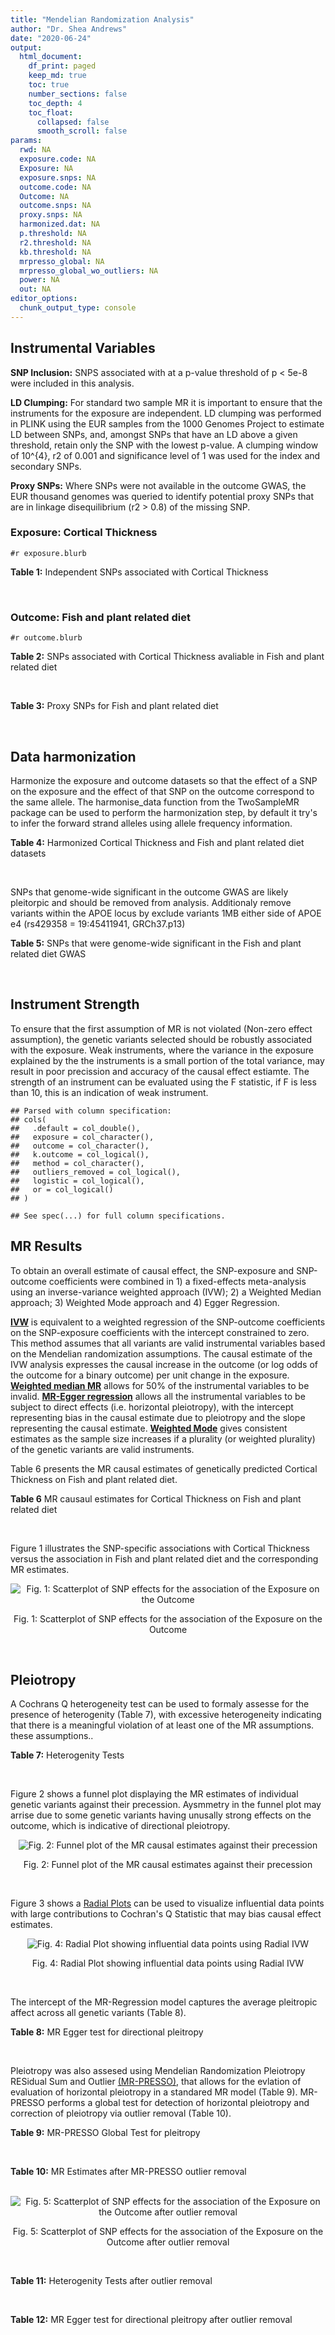 ```yaml
---
title: "Mendelian Randomization Analysis"
author: "Dr. Shea Andrews"
date: "2020-06-24"
output:
  html_document:
    df_print: paged
    keep_md: true
    toc: true
    number_sections: false
    toc_depth: 4
    toc_float:
      collapsed: false
      smooth_scroll: false
params:
  rwd: NA
  exposure.code: NA
  Exposure: NA
  exposure.snps: NA
  outcome.code: NA
  Outcome: NA
  outcome.snps: NA
  proxy.snps: NA
  harmonized.dat: NA
  p.threshold: NA
  r2.threshold: NA
  kb.threshold: NA
  mrpresso_global: NA
  mrpresso_global_wo_outliers: NA
  power: NA
  out: NA
editor_options:
  chunk_output_type: console
---
```







## Instrumental Variables
**SNP Inclusion:** SNPS associated with at a p-value threshold of p < 5e-8 were included in this analysis.
<br>

**LD Clumping:** For standard two sample MR it is important to ensure that the instruments for the exposure are independent. LD clumping was performed in PLINK using the EUR samples from the 1000 Genomes Project to estimate LD between SNPs, and, amongst SNPs that have an LD above a given threshold, retain only the SNP with the lowest p-value. A clumping window of 10^{4}, r2 of 0.001 and significance level of 1 was used for the index and secondary SNPs.
<br>

**Proxy SNPs:** Where SNPs were not available in the outcome GWAS, the EUR thousand genomes was queried to identify potential proxy SNPs that are in linkage disequilibrium (r2 > 0.8) of the missing SNP.
<br>

### Exposure: Cortical Thickness
`#r exposure.blurb`
<br>

**Table 1:** Independent SNPs associated with Cortical Thickness
<div data-pagedtable="false">
  <script data-pagedtable-source type="application/json">
{"columns":[{"label":["SNP"],"name":[1],"type":["chr"],"align":["left"]},{"label":["CHROM"],"name":[2],"type":["dbl"],"align":["right"]},{"label":["POS"],"name":[3],"type":["dbl"],"align":["right"]},{"label":["REF"],"name":[4],"type":["chr"],"align":["left"]},{"label":["ALT"],"name":[5],"type":["chr"],"align":["left"]},{"label":["AF"],"name":[6],"type":["dbl"],"align":["right"]},{"label":["BETA"],"name":[7],"type":["dbl"],"align":["right"]},{"label":["SE"],"name":[8],"type":["dbl"],"align":["right"]},{"label":["Z"],"name":[9],"type":["dbl"],"align":["right"]},{"label":["P"],"name":[10],"type":["dbl"],"align":["right"]},{"label":["N"],"name":[11],"type":["dbl"],"align":["right"]},{"label":["TRAIT"],"name":[12],"type":["chr"],"align":["left"]}],"data":[{"1":"rs6738528","2":"2","3":"27149258","4":"T","5":"A","6":"0.3984","7":"0.0045","8":"0.0008","9":"5.625000","10":"7.324e-09","11":"32872","12":"Cortical_Thickness"},{"1":"rs11692435","2":"2","3":"98275354","4":"G","5":"A","6":"0.0910","7":"-0.0091","8":"0.0015","9":"-6.066667","10":"3.179e-10","11":"29128","12":"Cortical_Thickness"},{"1":"rs533577","2":"3","3":"39489651","4":"C","5":"T","6":"0.4935","7":"-0.0050","8":"0.0008","9":"-6.250000","10":"8.426e-11","11":"32872","12":"Cortical_Thickness"},{"1":"rs35021943","2":"4","3":"121643239","4":"A","5":"C","6":"0.2422","7":"0.0051","8":"0.0009","9":"5.666670","10":"2.979e-09","11":"32872","12":"Cortical_Thickness"},{"1":"rs7824177","2":"8","3":"110585288","4":"A","5":"G","6":"0.1616","7":"-0.0059","8":"0.0010","9":"-5.900000","10":"8.922e-09","11":"32872","12":"Cortical_Thickness"},{"1":"rs2316766","2":"17","3":"43919068","4":"G","5":"T","6":"0.2098","7":"0.0069","8":"0.0011","9":"6.272727","10":"2.903e-10","11":"26063","12":"Cortical_Thickness"}],"options":{"columns":{"min":{},"max":[10]},"rows":{"min":[10],"max":[10]},"pages":{}}}
  </script>
</div>
<br>

### Outcome: Fish and plant related diet
`#r outcome.blurb`
<br>

**Table 2:** SNPs associated with Cortical Thickness avaliable in Fish and plant related diet
<div data-pagedtable="false">
  <script data-pagedtable-source type="application/json">
{"columns":[{"label":["SNP"],"name":[1],"type":["chr"],"align":["left"]},{"label":["CHROM"],"name":[2],"type":["dbl"],"align":["right"]},{"label":["POS"],"name":[3],"type":["dbl"],"align":["right"]},{"label":["REF"],"name":[4],"type":["chr"],"align":["left"]},{"label":["ALT"],"name":[5],"type":["chr"],"align":["left"]},{"label":["AF"],"name":[6],"type":["dbl"],"align":["right"]},{"label":["BETA"],"name":[7],"type":["dbl"],"align":["right"]},{"label":["SE"],"name":[8],"type":["dbl"],"align":["right"]},{"label":["Z"],"name":[9],"type":["dbl"],"align":["right"]},{"label":["P"],"name":[10],"type":["dbl"],"align":["right"]},{"label":["N"],"name":[11],"type":["dbl"],"align":["right"]},{"label":["TRAIT"],"name":[12],"type":["chr"],"align":["left"]}],"data":[{"1":"rs6738528","2":"2","3":"27149258","4":"T","5":"A","6":"0.387040","7":"-0.00683973","8":"0.00248320","9":"-2.754400","10":"0.00590","11":"335576","12":"fish_plant_diet"},{"1":"rs11692435","2":"2","3":"98275354","4":"G","5":"A","6":"0.073957","7":"-0.01127170","8":"0.00471473","9":"-2.390740","10":"0.01700","11":"335576","12":"fish_plant_diet"},{"1":"rs533577","2":"3","3":"39489651","4":"C","5":"T","6":"0.493743","7":"0.00345526","8":"0.00242500","9":"1.424850","10":"0.15000","11":"335576","12":"fish_plant_diet"},{"1":"rs35021943","2":"4","3":"121643239","4":"A","5":"C","6":"0.247090","7":"-0.00173919","8":"0.00282340","9":"-0.615991","10":"0.54000","11":"335576","12":"fish_plant_diet"},{"1":"rs7824177","2":"8","3":"110585288","4":"A","5":"G","6":"0.159264","7":"-0.00254857","8":"0.00331136","9":"-0.769644","10":"0.44000","11":"335576","12":"fish_plant_diet"},{"1":"rs2316766","2":"17","3":"43919068","4":"G","5":"T","6":"0.215442","7":"-0.01028810","8":"0.00297783","9":"-3.454900","10":"0.00055","11":"335576","12":"fish_plant_diet"}],"options":{"columns":{"min":{},"max":[10]},"rows":{"min":[10],"max":[10]},"pages":{}}}
  </script>
</div>
<br>

**Table 3:** Proxy SNPs for Fish and plant related diet
<div data-pagedtable="false">
  <script data-pagedtable-source type="application/json">
{"columns":[{"label":["proxy.outcome"],"name":[1],"type":["lgl"],"align":["right"]},{"label":["target_snp"],"name":[2],"type":["lgl"],"align":["right"]},{"label":["proxy_snp"],"name":[3],"type":["lgl"],"align":["right"]},{"label":["ld.r2"],"name":[4],"type":["lgl"],"align":["right"]},{"label":["Dprime"],"name":[5],"type":["lgl"],"align":["right"]},{"label":["ref.proxy"],"name":[6],"type":["lgl"],"align":["right"]},{"label":["alt.proxy"],"name":[7],"type":["lgl"],"align":["right"]},{"label":["CHROM"],"name":[8],"type":["lgl"],"align":["right"]},{"label":["POS"],"name":[9],"type":["lgl"],"align":["right"]},{"label":["ALT.proxy"],"name":[10],"type":["lgl"],"align":["right"]},{"label":["REF.proxy"],"name":[11],"type":["lgl"],"align":["right"]},{"label":["AF"],"name":[12],"type":["lgl"],"align":["right"]},{"label":["BETA"],"name":[13],"type":["lgl"],"align":["right"]},{"label":["SE"],"name":[14],"type":["lgl"],"align":["right"]},{"label":["P"],"name":[15],"type":["lgl"],"align":["right"]},{"label":["N"],"name":[16],"type":["lgl"],"align":["right"]},{"label":["ref"],"name":[17],"type":["lgl"],"align":["right"]},{"label":["alt"],"name":[18],"type":["lgl"],"align":["right"]},{"label":["ALT"],"name":[19],"type":["lgl"],"align":["right"]},{"label":["REF"],"name":[20],"type":["lgl"],"align":["right"]},{"label":["PHASE"],"name":[21],"type":["lgl"],"align":["right"]}],"data":[{"1":"NA","2":"NA","3":"NA","4":"NA","5":"NA","6":"NA","7":"NA","8":"NA","9":"NA","10":"NA","11":"NA","12":"NA","13":"NA","14":"NA","15":"NA","16":"NA","17":"NA","18":"NA","19":"NA","20":"NA","21":"NA"}],"options":{"columns":{"min":{},"max":[10]},"rows":{"min":[10],"max":[10]},"pages":{}}}
  </script>
</div>
<br>

## Data harmonization
Harmonize the exposure and outcome datasets so that the effect of a SNP on the exposure and the effect of that SNP on the outcome correspond to the same allele. The harmonise_data function from the TwoSampleMR package can be used to perform the harmonization step, by default it try's to infer the forward strand alleles using allele frequency information.
<br>

**Table 4:** Harmonized Cortical Thickness and Fish and plant related diet datasets
<div data-pagedtable="false">
  <script data-pagedtable-source type="application/json">
{"columns":[{"label":["SNP"],"name":[1],"type":["chr"],"align":["left"]},{"label":["effect_allele.exposure"],"name":[2],"type":["chr"],"align":["left"]},{"label":["other_allele.exposure"],"name":[3],"type":["chr"],"align":["left"]},{"label":["effect_allele.outcome"],"name":[4],"type":["chr"],"align":["left"]},{"label":["other_allele.outcome"],"name":[5],"type":["chr"],"align":["left"]},{"label":["beta.exposure"],"name":[6],"type":["dbl"],"align":["right"]},{"label":["beta.outcome"],"name":[7],"type":["dbl"],"align":["right"]},{"label":["eaf.exposure"],"name":[8],"type":["dbl"],"align":["right"]},{"label":["eaf.outcome"],"name":[9],"type":["dbl"],"align":["right"]},{"label":["remove"],"name":[10],"type":["lgl"],"align":["right"]},{"label":["palindromic"],"name":[11],"type":["lgl"],"align":["right"]},{"label":["ambiguous"],"name":[12],"type":["lgl"],"align":["right"]},{"label":["id.outcome"],"name":[13],"type":["chr"],"align":["left"]},{"label":["chr.outcome"],"name":[14],"type":["dbl"],"align":["right"]},{"label":["pos.outcome"],"name":[15],"type":["dbl"],"align":["right"]},{"label":["se.outcome"],"name":[16],"type":["dbl"],"align":["right"]},{"label":["z.outcome"],"name":[17],"type":["dbl"],"align":["right"]},{"label":["pval.outcome"],"name":[18],"type":["dbl"],"align":["right"]},{"label":["samplesize.outcome"],"name":[19],"type":["dbl"],"align":["right"]},{"label":["outcome"],"name":[20],"type":["chr"],"align":["left"]},{"label":["mr_keep.outcome"],"name":[21],"type":["lgl"],"align":["right"]},{"label":["pval_origin.outcome"],"name":[22],"type":["chr"],"align":["left"]},{"label":["chr.exposure"],"name":[23],"type":["dbl"],"align":["right"]},{"label":["pos.exposure"],"name":[24],"type":["dbl"],"align":["right"]},{"label":["se.exposure"],"name":[25],"type":["dbl"],"align":["right"]},{"label":["z.exposure"],"name":[26],"type":["dbl"],"align":["right"]},{"label":["pval.exposure"],"name":[27],"type":["dbl"],"align":["right"]},{"label":["samplesize.exposure"],"name":[28],"type":["dbl"],"align":["right"]},{"label":["exposure"],"name":[29],"type":["chr"],"align":["left"]},{"label":["mr_keep.exposure"],"name":[30],"type":["lgl"],"align":["right"]},{"label":["pval_origin.exposure"],"name":[31],"type":["chr"],"align":["left"]},{"label":["id.exposure"],"name":[32],"type":["chr"],"align":["left"]},{"label":["action"],"name":[33],"type":["dbl"],"align":["right"]},{"label":["mr_keep"],"name":[34],"type":["lgl"],"align":["right"]},{"label":["pleitropy_keep"],"name":[35],"type":["lgl"],"align":["right"]},{"label":["pt"],"name":[36],"type":["dbl"],"align":["right"]},{"label":["mrpresso_RSSobs"],"name":[37],"type":["dbl"],"align":["right"]},{"label":["mrpresso_pval"],"name":[38],"type":["dbl"],"align":["right"]},{"label":["mrpresso_keep"],"name":[39],"type":["lgl"],"align":["right"]}],"data":[{"1":"rs11692435","2":"A","3":"G","4":"A","5":"G","6":"-0.0091","7":"-0.01127170","8":"0.0910","9":"0.073957","10":"FALSE","11":"FALSE","12":"FALSE","13":"srO6MS","14":"2","15":"98275354","16":"0.00471473","17":"-2.390740","18":"0.01700","19":"335576","20":"Niarchou2020fish","21":"TRUE","22":"reported","23":"2","24":"98275354","25":"0.0015","26":"-6.066667","27":"3.179e-10","28":"29128","29":"Grasby2020thickness","30":"TRUE","31":"reported","32":"D0blRX","33":"2","34":"TRUE","35":"TRUE","36":"5e-08","37":"3.477131e-04","38":"0.006","39":"FALSE"},{"1":"rs2316766","2":"T","3":"G","4":"T","5":"G","6":"0.0069","7":"-0.01028810","8":"0.2098","9":"0.215442","10":"FALSE","11":"FALSE","12":"FALSE","13":"srO6MS","14":"17","15":"43919068","16":"0.00297783","17":"-3.454900","18":"0.00055","19":"335576","20":"Niarchou2020fish","21":"TRUE","22":"reported","23":"17","24":"43919068","25":"0.0011","26":"6.272727","27":"2.903e-10","28":"26063","29":"Grasby2020thickness","30":"TRUE","31":"reported","32":"D0blRX","33":"2","34":"TRUE","35":"TRUE","36":"5e-08","37":"8.274719e-05","38":"0.084","39":"TRUE"},{"1":"rs35021943","2":"C","3":"A","4":"C","5":"A","6":"0.0051","7":"-0.00173919","8":"0.2422","9":"0.247090","10":"FALSE","11":"FALSE","12":"FALSE","13":"srO6MS","14":"4","15":"121643239","16":"0.00282340","17":"-0.615991","18":"0.54000","19":"335576","20":"Niarchou2020fish","21":"TRUE","22":"reported","23":"4","24":"121643239","25":"0.0009","26":"5.666670","27":"2.979e-09","28":"32872","29":"Grasby2020thickness","30":"TRUE","31":"reported","32":"D0blRX","33":"2","34":"TRUE","35":"TRUE","36":"5e-08","37":"6.771245e-07","38":"1.000","39":"TRUE"},{"1":"rs533577","2":"T","3":"C","4":"T","5":"C","6":"-0.0050","7":"0.00345526","8":"0.4935","9":"0.493743","10":"FALSE","11":"FALSE","12":"FALSE","13":"srO6MS","14":"3","15":"39489651","16":"0.00242500","17":"1.424850","18":"0.15000","19":"335576","20":"Niarchou2020fish","21":"TRUE","22":"reported","23":"3","24":"39489651","25":"0.0008","26":"-6.250000","27":"8.426e-11","28":"32872","29":"Grasby2020thickness","30":"TRUE","31":"reported","32":"D0blRX","33":"2","34":"TRUE","35":"TRUE","36":"5e-08","37":"1.680874e-06","38":"1.000","39":"TRUE"},{"1":"rs6738528","2":"A","3":"T","4":"A","5":"T","6":"0.0045","7":"-0.00683973","8":"0.3984","9":"0.387040","10":"FALSE","11":"TRUE","12":"FALSE","13":"srO6MS","14":"2","15":"27149258","16":"0.00248320","17":"-2.754400","18":"0.00590","19":"335576","20":"Niarchou2020fish","21":"TRUE","22":"reported","23":"2","24":"27149258","25":"0.0008","26":"5.625000","27":"7.324e-09","28":"32872","29":"Grasby2020thickness","30":"TRUE","31":"reported","32":"D0blRX","33":"2","34":"TRUE","35":"TRUE","36":"5e-08","37":"2.980024e-05","38":"0.270","39":"TRUE"},{"1":"rs7824177","2":"G","3":"A","4":"G","5":"A","6":"-0.0059","7":"-0.00254857","8":"0.1616","9":"0.159264","10":"FALSE","11":"FALSE","12":"FALSE","13":"srO6MS","14":"8","15":"110585288","16":"0.00331136","17":"-0.769644","18":"0.44000","19":"335576","20":"Niarchou2020fish","21":"TRUE","22":"reported","23":"8","24":"110585288","25":"0.0010","26":"-5.900000","27":"8.922e-09","28":"32872","29":"Grasby2020thickness","30":"TRUE","31":"reported","32":"D0blRX","33":"2","34":"TRUE","35":"TRUE","36":"5e-08","37":"3.888922e-05","38":"0.444","39":"TRUE"}],"options":{"columns":{"min":{},"max":[10]},"rows":{"min":[10],"max":[10]},"pages":{}}}
  </script>
</div>
<br>

SNPs that genome-wide significant in the outcome GWAS are likely pleitorpic and should be removed from analysis. Additionaly remove variants within the APOE locus by exclude variants 1MB either side of APOE e4 (rs429358 = 19:45411941, GRCh37.p13)
<br>


**Table 5:** SNPs that were genome-wide significant in the Fish and plant related diet GWAS
<div data-pagedtable="false">
  <script data-pagedtable-source type="application/json">
{"columns":[{"label":["SNP"],"name":[1],"type":["chr"],"align":["left"]},{"label":["chr.outcome"],"name":[2],"type":["dbl"],"align":["right"]},{"label":["pos.outcome"],"name":[3],"type":["dbl"],"align":["right"]},{"label":["pval.exposure"],"name":[4],"type":["dbl"],"align":["right"]},{"label":["pval.outcome"],"name":[5],"type":["dbl"],"align":["right"]}],"data":[],"options":{"columns":{"min":{},"max":[10]},"rows":{"min":[10],"max":[10]},"pages":{}}}
  </script>
</div>
<br>


## Instrument Strength
To ensure that the first assumption of MR is not violated (Non-zero effect assumption), the genetic variants selected should be robustly associated with the exposure. Weak instruments, where the variance in the exposure explained by the the instruments is a small portion of the total variance, may result in poor precission and accuracy of the causal effect estiamte. The strength of an instrument can be evaluated using the F statistic, if F is less than 10, this is an indication of weak instrument.


```
## Parsed with column specification:
## cols(
##   .default = col_double(),
##   exposure = col_character(),
##   outcome = col_character(),
##   k.outcome = col_logical(),
##   method = col_character(),
##   outliers_removed = col_logical(),
##   logistic = col_logical(),
##   or = col_logical()
## )
```

```
## See spec(...) for full column specifications.
```

<div data-pagedtable="false">
  <script data-pagedtable-source type="application/json">
{"columns":[{"label":["outliers_removed"],"name":[1],"type":["lgl"],"align":["right"]},{"label":["pve.exposure"],"name":[2],"type":["dbl"],"align":["right"]},{"label":["F"],"name":[3],"type":["dbl"],"align":["right"]},{"label":["Alpha"],"name":[4],"type":["dbl"],"align":["right"]},{"label":["NCP"],"name":[5],"type":["dbl"],"align":["right"]},{"label":["Power"],"name":[6],"type":["dbl"],"align":["right"]}],"data":[{"1":"FALSE","2":"0.006343325","3":"35.85791","4":"0.05","5":"5.071862","6":"0.6149135"},{"1":"TRUE","2":"0.005236614","3":"35.48374","4":"0.05","5":"11.466670","6":"0.9231067"}],"options":{"columns":{"min":{},"max":[10]},"rows":{"min":[10],"max":[10]},"pages":{}}}
  </script>
</div>

##  MR Results
To obtain an overall estimate of causal effect, the SNP-exposure and SNP-outcome coefficients were combined in 1) a fixed-effects meta-analysis using an inverse-variance weighted approach (IVW); 2) a Weighted Median approach; 3) Weighted Mode approach and 4) Egger Regression.


[**IVW**](https://doi.org/10.1002/gepi.21758) is equivalent to a weighted regression of the SNP-outcome coefficients on the SNP-exposure coefficients with the intercept constrained to zero. This method assumes that all variants are valid instrumental variables based on the Mendelian randomization assumptions. The causal estimate of the IVW analysis expresses the causal increase in the outcome (or log odds of the outcome for a binary outcome) per unit change in the exposure. [**Weighted median MR**](https://doi.org/10.1002/gepi.21965) allows for 50% of the instrumental variables to be invalid. [**MR-Egger regression**](https://doi.org/10.1093/ije/dyw220) allows all the instrumental variables to be subject to direct effects (i.e. horizontal pleiotropy), with the intercept representing bias in the causal estimate due to pleiotropy and the slope representing the causal estimate. [**Weighted Mode**](https://doi.org/10.1093/ije/dyx102) gives consistent estimates as the sample size increases if a plurality (or weighted plurality) of the genetic variants are valid instruments.
<br>



Table 6 presents the MR causal estimates of genetically predicted Cortical Thickness on Fish and plant related diet.
<br>

**Table 6** MR causaul estimates for Cortical Thickness on Fish and plant related diet
<div data-pagedtable="false">
  <script data-pagedtable-source type="application/json">
{"columns":[{"label":["id.exposure"],"name":[1],"type":["chr"],"align":["left"]},{"label":["id.outcome"],"name":[2],"type":["chr"],"align":["left"]},{"label":["outcome"],"name":[3],"type":["fctr"],"align":["left"]},{"label":["exposure"],"name":[4],"type":["fctr"],"align":["left"]},{"label":["method"],"name":[5],"type":["fctr"],"align":["left"]},{"label":["nsnp"],"name":[6],"type":["int"],"align":["right"]},{"label":["b"],"name":[7],"type":["dbl"],"align":["right"]},{"label":["se"],"name":[8],"type":["dbl"],"align":["right"]},{"label":["pval"],"name":[9],"type":["dbl"],"align":["right"]}],"data":[{"1":"D0blRX","2":"srO6MS","3":"Niarchou2020fish","4":"Grasby2020thickness","5":"Inverse variance weighted (fixed effects)","6":"6","7":"-0.4795432","8":"0.2082108","9":"0.02126975"},{"1":"D0blRX","2":"srO6MS","3":"Niarchou2020fish","4":"Grasby2020thickness","5":"Weighted median","6":"6","7":"-0.5560391","8":"0.3304645","9":"0.09245288"},{"1":"D0blRX","2":"srO6MS","3":"Niarchou2020fish","4":"Grasby2020thickness","5":"Weighted mode","6":"6","7":"-0.8992841","8":"0.5424530","9":"0.15825442"},{"1":"D0blRX","2":"srO6MS","3":"Niarchou2020fish","4":"Grasby2020thickness","5":"MR Egger","6":"6","7":"1.9058756","8":"2.0079502","9":"0.39628410"}],"options":{"columns":{"min":{},"max":[10]},"rows":{"min":[10],"max":[10]},"pages":{}}}
  </script>
</div>
<br>

Figure 1 illustrates the SNP-specific associations with Cortical Thickness versus the association in Fish and plant related diet and the corresponding MR estimates.
<br>

<div class="figure" style="text-align: center">
<img src="/sc/arion/projects/LOAD/shea/Projects/MR_ADPhenome/results/MR_ADbidir/Grasby2020thickness/Niarchou2020fish/Grasby2020thickness_5e-8_Niarchou2020fish_MR_Analaysis_files/figure-html/scatter_plot-1.png" alt="Fig. 1: Scatterplot of SNP effects for the association of the Exposure on the Outcome"  />
<p class="caption">Fig. 1: Scatterplot of SNP effects for the association of the Exposure on the Outcome</p>
</div>
<br>


## Pleiotropy
A Cochrans Q heterogeneity test can be used to formaly assesse for the presence of heterogenity (Table 7), with excessive heterogeneity indicating that there is a meaningful violation of at least one of the MR assumptions.
these assumptions..
<br>

**Table 7:** Heterogenity Tests
<div data-pagedtable="false">
  <script data-pagedtable-source type="application/json">
{"columns":[{"label":["id.exposure"],"name":[1],"type":["chr"],"align":["left"]},{"label":["id.outcome"],"name":[2],"type":["chr"],"align":["left"]},{"label":["outcome"],"name":[3],"type":["fctr"],"align":["left"]},{"label":["exposure"],"name":[4],"type":["fctr"],"align":["left"]},{"label":["method"],"name":[5],"type":["fctr"],"align":["left"]},{"label":["Q"],"name":[6],"type":["dbl"],"align":["right"]},{"label":["Q_df"],"name":[7],"type":["dbl"],"align":["right"]},{"label":["Q_pval"],"name":[8],"type":["dbl"],"align":["right"]}],"data":[{"1":"D0blRX","2":"srO6MS","3":"Niarchou2020fish","4":"Grasby2020thickness","5":"MR Egger","6":"16.74829","7":"4","8":"0.0021631541"},{"1":"D0blRX","2":"srO6MS","3":"Niarchou2020fish","4":"Grasby2020thickness","5":"Inverse variance weighted","6":"22.93614","7":"5","8":"0.0003471887"}],"options":{"columns":{"min":{},"max":[10]},"rows":{"min":[10],"max":[10]},"pages":{}}}
  </script>
</div>
<br>

Figure 2 shows a funnel plot displaying the MR estimates of individual genetic variants against their precession. Aysmmetry in the funnel plot may arrise due to some genetic variants having unusally strong effects on the outcome, which is indicative of directional pleiotropy.
<br>

<div class="figure" style="text-align: center">
<img src="/sc/arion/projects/LOAD/shea/Projects/MR_ADPhenome/results/MR_ADbidir/Grasby2020thickness/Niarchou2020fish/Grasby2020thickness_5e-8_Niarchou2020fish_MR_Analaysis_files/figure-html/funnel_plot-1.png" alt="Fig. 2: Funnel plot of the MR causal estimates against their precession"  />
<p class="caption">Fig. 2: Funnel plot of the MR causal estimates against their precession</p>
</div>
<br>

Figure 3 shows a [Radial Plots](https://github.com/WSpiller/RadialMR) can be used to visualize influential data points with large contributions to Cochran's Q Statistic that may bias causal effect estimates.



<div class="figure" style="text-align: center">
<img src="/sc/arion/projects/LOAD/shea/Projects/MR_ADPhenome/results/MR_ADbidir/Grasby2020thickness/Niarchou2020fish/Grasby2020thickness_5e-8_Niarchou2020fish_MR_Analaysis_files/figure-html/Radial_Plot-1.png" alt="Fig. 4: Radial Plot showing influential data points using Radial IVW"  />
<p class="caption">Fig. 4: Radial Plot showing influential data points using Radial IVW</p>
</div>
<br>

The intercept of the MR-Regression model captures the average pleitropic affect across all genetic variants (Table 8).
<br>

**Table 8:** MR Egger test for directional pleitropy
<div data-pagedtable="false">
  <script data-pagedtable-source type="application/json">
{"columns":[{"label":["id.exposure"],"name":[1],"type":["chr"],"align":["left"]},{"label":["id.outcome"],"name":[2],"type":["chr"],"align":["left"]},{"label":["outcome"],"name":[3],"type":["fctr"],"align":["left"]},{"label":["exposure"],"name":[4],"type":["fctr"],"align":["left"]},{"label":["egger_intercept"],"name":[5],"type":["dbl"],"align":["right"]},{"label":["se"],"name":[6],"type":["dbl"],"align":["right"]},{"label":["pval"],"name":[7],"type":["dbl"],"align":["right"]}],"data":[{"1":"D0blRX","2":"srO6MS","3":"Niarchou2020fish","4":"Grasby2020thickness","5":"-0.01394665","6":"0.01147242","7":"0.2909507"}],"options":{"columns":{"min":{},"max":[10]},"rows":{"min":[10],"max":[10]},"pages":{}}}
  </script>
</div>
<br>

Pleiotropy was also assesed using Mendelian Randomization Pleiotropy RESidual Sum and Outlier [(MR-PRESSO)](https://doi.org/10.1038/s41588-018-0099-7), that allows for the evlation of evaluation of horizontal pleiotropy in a standared MR model (Table 9). MR-PRESSO performs a global test for detection of horizontal pleiotropy and correction of pleiotropy via outlier removal (Table 10).
<br>

**Table 9:** MR-PRESSO Global Test for pleitropy
<div data-pagedtable="false">
  <script data-pagedtable-source type="application/json">
{"columns":[{"label":["id.exposure"],"name":[1],"type":["chr"],"align":["left"]},{"label":["id.outcome"],"name":[2],"type":["chr"],"align":["left"]},{"label":["outcome"],"name":[3],"type":["chr"],"align":["left"]},{"label":["exposure"],"name":[4],"type":["chr"],"align":["left"]},{"label":["pt"],"name":[5],"type":["dbl"],"align":["right"]},{"label":["outliers_removed"],"name":[6],"type":["lgl"],"align":["right"]},{"label":["n_outliers"],"name":[7],"type":["dbl"],"align":["right"]},{"label":["RSSobs"],"name":[8],"type":["dbl"],"align":["right"]},{"label":["pval"],"name":[9],"type":["chr"],"align":["left"]}],"data":[{"1":"D0blRX","2":"srO6MS","3":"Niarchou2020fish","4":"Grasby2020thickness","5":"5e-08","6":"FALSE","7":"1","8":"33.72427","9":"<0.001"}],"options":{"columns":{"min":{},"max":[10]},"rows":{"min":[10],"max":[10]},"pages":{}}}
  </script>
</div>
<br>


**Table 10:** MR Estimates after MR-PRESSO outlier removal
<div data-pagedtable="false">
  <script data-pagedtable-source type="application/json">
{"columns":[{"label":["id.exposure"],"name":[1],"type":["chr"],"align":["left"]},{"label":["id.outcome"],"name":[2],"type":["chr"],"align":["left"]},{"label":["outcome"],"name":[3],"type":["fctr"],"align":["left"]},{"label":["exposure"],"name":[4],"type":["fctr"],"align":["left"]},{"label":["method"],"name":[5],"type":["fctr"],"align":["left"]},{"label":["nsnp"],"name":[6],"type":["int"],"align":["right"]},{"label":["b"],"name":[7],"type":["dbl"],"align":["right"]},{"label":["se"],"name":[8],"type":["dbl"],"align":["right"]},{"label":["pval"],"name":[9],"type":["dbl"],"align":["right"]}],"data":[{"1":"D0blRX","2":"srO6MS","3":"Niarchou2020fish","4":"Grasby2020thickness","5":"Inverse variance weighted (fixed effects)","6":"5","7":"-0.8104798","8":"0.2273799","9":"0.0003646473"},{"1":"D0blRX","2":"srO6MS","3":"Niarchou2020fish","4":"Grasby2020thickness","5":"Weighted median","6":"5","7":"-0.7324224","8":"0.3534908","9":"0.0382682326"},{"1":"D0blRX","2":"srO6MS","3":"Niarchou2020fish","4":"Grasby2020thickness","5":"Weighted mode","6":"5","7":"-1.0044123","8":"0.5168160","9":"0.1238836750"},{"1":"D0blRX","2":"srO6MS","3":"Niarchou2020fish","4":"Grasby2020thickness","5":"MR Egger","6":"5","7":"-1.0884886","8":"2.7092908","9":"0.7147686157"}],"options":{"columns":{"min":{},"max":[10]},"rows":{"min":[10],"max":[10]},"pages":{}}}
  </script>
</div>
<br>

<div class="figure" style="text-align: center">
<img src="/sc/arion/projects/LOAD/shea/Projects/MR_ADPhenome/results/MR_ADbidir/Grasby2020thickness/Niarchou2020fish/Grasby2020thickness_5e-8_Niarchou2020fish_MR_Analaysis_files/figure-html/scatter_plot_outlier-1.png" alt="Fig. 5: Scatterplot of SNP effects for the association of the Exposure on the Outcome after outlier removal"  />
<p class="caption">Fig. 5: Scatterplot of SNP effects for the association of the Exposure on the Outcome after outlier removal</p>
</div>
<br>

**Table 11:** Heterogenity Tests after outlier removal
<div data-pagedtable="false">
  <script data-pagedtable-source type="application/json">
{"columns":[{"label":["id.exposure"],"name":[1],"type":["chr"],"align":["left"]},{"label":["id.outcome"],"name":[2],"type":["chr"],"align":["left"]},{"label":["outcome"],"name":[3],"type":["fctr"],"align":["left"]},{"label":["exposure"],"name":[4],"type":["fctr"],"align":["left"]},{"label":["method"],"name":[5],"type":["fctr"],"align":["left"]},{"label":["Q"],"name":[6],"type":["dbl"],"align":["right"]},{"label":["Q_df"],"name":[7],"type":["dbl"],"align":["right"]},{"label":["Q_pval"],"name":[8],"type":["dbl"],"align":["right"]}],"data":[{"1":"D0blRX","2":"srO6MS","3":"Niarchou2020fish","4":"Grasby2020thickness","5":"MR Egger","6":"9.784731","7":"3","8":"0.02048748"},{"1":"D0blRX","2":"srO6MS","3":"Niarchou2020fish","4":"Grasby2020thickness","5":"Inverse variance weighted","6":"9.819881","7":"4","8":"0.04357355"}],"options":{"columns":{"min":{},"max":[10]},"rows":{"min":[10],"max":[10]},"pages":{}}}
  </script>
</div>
<br>

**Table 12:** MR Egger test for directional pleitropy after outlier removal
<div data-pagedtable="false">
  <script data-pagedtable-source type="application/json">
{"columns":[{"label":["id.exposure"],"name":[1],"type":["chr"],"align":["left"]},{"label":["id.outcome"],"name":[2],"type":["chr"],"align":["left"]},{"label":["outcome"],"name":[3],"type":["fctr"],"align":["left"]},{"label":["exposure"],"name":[4],"type":["fctr"],"align":["left"]},{"label":["egger_intercept"],"name":[5],"type":["dbl"],"align":["right"]},{"label":["se"],"name":[6],"type":["dbl"],"align":["right"]},{"label":["pval"],"name":[7],"type":["dbl"],"align":["right"]}],"data":[{"1":"D0blRX","2":"srO6MS","3":"Niarchou2020fish","4":"Grasby2020thickness","5":"0.001520698","6":"0.01464851","7":"0.9238691"}],"options":{"columns":{"min":{},"max":[10]},"rows":{"min":[10],"max":[10]},"pages":{}}}
  </script>
</div>
<br>

